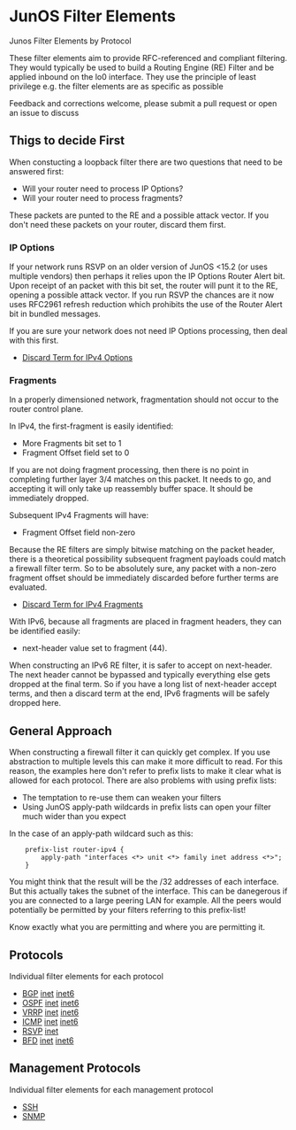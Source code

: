# JunOS Filter Elements
Junos Filter Elements by Protocol

These filter elements aim to provide RFC-referenced and compliant filtering. They would typically be used to build a Routing Engine (RE) Filter and be applied inbound on the lo0 interface. They use the principle of least privilege e.g. the filter elements are as specific as possible

Feedback and corrections welcome, please submit a pull request or open an issue to discuss

## Thigs to decide First
When constucting a loopback filter there are two questions that need to be answered first:
 * Will your router need to process IP Options?
 * Will your router need to process fragments?

These packets are punted to the RE and a possible attack vector. If you don't need these packets on your router, discard them first.

### IP Options

If your network runs RSVP on an older version of JunOS <15.2 (or uses multiple vendors) then perhaps it relies upon the IP Options Router Alert bit. Upon receipt of an packet with this bit set, the router will punt it to the RE, opening a possible attack vector. If you run RSVP the chances are it now uses RFC2961 refresh reduction which prohibits the use of the Router Alert bit in bundled messages.

If you are sure your network does not need IP Options processing, then deal with this first.
 * [Discard Term for IPv4 Options](options/inet/input.conf)

### Fragments

In a properly dimensioned network, fragmentation should not occur to the router control plane.

In IPv4, the first-fragment is easily identified:
 * More Fragments bit set to 1
 * Fragment Offset field set to 0

If you are not doing fragment processing, then there is no point in completing further layer 3/4 matches on this packet. It needs to go, and accepting it will only take up reassembly buffer space. It should be immediately dropped.

Subsequent IPv4 Fragments will have:
 * Fragment Offset field non-zero

Because the RE filters are simply bitwise matching on the packet header, there is a theoretical possibility subsequent fragment payloads could match a firewall filter term. So to be absolutely sure, any packet with a non-zero fragment offset should be immediately discarded before further terms are evaluated.

 * [Discard Term for IPv4 Fragments](fragments/inet/input.conf)

With IPv6, because all fragments are placed in fragment headers, they can be identified easily:
 * next-header value set to fragment (44).

When constructing an IPv6 RE filter, it is safer to accept on next-header. The next header cannot be bypassed and typically everything else gets dropped at the final term. So if you have a long list of next-header accept terms, and then a discard term at the end, IPv6 fragments will be safely dropped here.

## General Approach

When constructing a firewall filter it can quickly get complex. If you use abstraction to multiple levels this can make it more difficult to read. For this reason, the examples here don't refer to prefix lists to make it clear what is allowed for each protocol. There are also problems with using prefix lists:
 * The temptation to re-use them can weaken your filters
 * Using JunOS apply-path wildcards in prefix lists can open your filter much wider than you expect

In the case of an apply-path wildcard such as this:
```
    prefix-list router-ipv4 {
        apply-path "interfaces <*> unit <*> family inet address <*>";
    }
```
You might think that the result will be the /32 addresses of each interface. But this actually takes the subnet of the interface. This can be danegerous if you are connected to a large peering LAN for example. All the peers would potentially be permitted by your filters referring to this prefix-list!

Know exactly what you are permitting and where you are permitting it.

## Protocols
Individual filter elements for each protocol

* [BGP](bgp) [inet](bgp/inet) [inet6](bgp/inet6)
* [OSPF](ospf) [inet](ospf/inet) [inet6](ospf/inet6)
* [VRRP](vrrp) [inet](vrrp/inet) [inet6](vrrp/inet6)
* [ICMP](icmp) [inet](icmp/inet) [inet6](icmp/inet6)
* [RSVP](rsvp) [inet](rsvp/inet)
* [BFD](bfd) [inet](bfd/inet) [inet6](bfd/inet6)

## Management Protocols
Individual filter elements for each management protocol

* [SSH](ssh)
* [SNMP](snmp)
